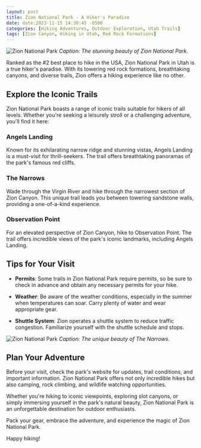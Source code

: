 ```yaml
---
layout: post
title: Zion National Park - A Hiker's Paradise
date: date:2023-11-15 14:30:45 -0500
categories: [Hiking Adventures, Outdoor Exploration, Utah Trails]
tags: [Zion Canyon, Hiking in Utah, Red Rock Formations]
---
```




![Zion National Park](https://images.pexels.com/photos/14213392/pexels-photo-14213392.jpeg?auto=compress&cs=tinysrgb&w=1260&h=750&dpr=1)
*Caption: The stunning beauty of Zion National Park.*

Ranked as the #2 best place to hike in the USA, Zion National Park in Utah is a true hiker's paradise. With its towering red rock formations, breathtaking canyons, and diverse trails, Zion offers a hiking experience like no other.

## Explore the Iconic Trails

Zion National Park boasts a range of iconic trails suitable for hikers of all levels. Whether you're seeking a leisurely stroll or a challenging adventure, you'll find it here:

### Angels Landing

Known for its exhilarating narrow ridge and stunning vistas, Angels Landing is a must-visit for thrill-seekers. The trail offers breathtaking panoramas of the park's famous red cliffs.

### The Narrows

Wade through the Virgin River and hike through the narrowest section of Zion Canyon. This unique trail leads you between towering sandstone walls, providing a one-of-a-kind experience.

### Observation Point

For an elevated perspective of Zion Canyon, hike to Observation Point. The trail offers incredible views of the park's iconic landmarks, including Angels Landing.

## Tips for Your Visit

- **Permits**: Some trails in Zion National Park require permits, so be sure to check in advance and obtain any necessary permits for your hike.

- **Weather**: Be aware of the weather conditions, especially in the summer when temperatures can soar. Carry plenty of water and wear appropriate gear.

- **Shuttle System**: Zion operates a shuttle system to reduce traffic congestion. Familiarize yourself with the shuttle schedule and stops.

![Zion National Park](https://images.pexels.com/photos/248820/pexels-photo-248820.jpeg?auto=compress&cs=tinysrgb&w=1260&h=750&dpr=1)
*Caption: The unique beauty of The Narrows.*

## Plan Your Adventure

Before your visit, check the park's website for updates, trail conditions, and important information. Zion National Park offers not only incredible hikes but also camping, rock climbing, and wildlife watching opportunities.

Whether you're hiking to iconic viewpoints, exploring slot canyons, or simply immersing yourself in the park's natural beauty, Zion National Park is an unforgettable destination for outdoor enthusiasts.

Pack your gear, embrace the adventure, and experience the magic of Zion National Park.

Happy hiking!
